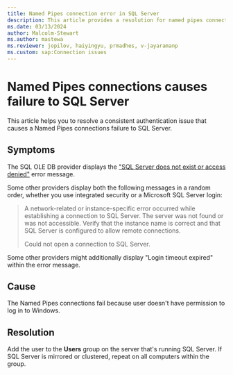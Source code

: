 ```yaml
---
title: Named Pipes connection error in SQL Server
description: This article provides a resolution for named pipes connection failures when authenticating to SQL Server.
ms.date: 03/13/2024
author: Malcolm-Stewart
ms.author: mastewa
ms.reviewer: jopilov, haiyingyu, prmadhes, v-jayaramanp
ms.custom: sap:Connection issues
---
```


# Named Pipes connections causes failure to SQL Server

This article helps you to resolve a consistent authentication issue that causes a Named Pipes connections failure to SQL Server.

## Symptoms

The SQL OLE DB provider displays the ["SQL Server does not exist or access denied"](../startup-shutdown/event-id-7000-access-denied.md) error message.

Some other providers display both the following messages in a random order, whether you use integrated security or a Microsoft SQL Server login:

> A network-related or instance-specific error occurred while establishing a connection to SQL Server. The server was not found or was not accessible. Verify that the instance name is correct and that SQL Server is configured to allow remote connections.
>
> Could not open a connection to SQL Server.

Some other providers might additionally display "Login timeout expired" within the error message.

## Cause

The Named Pipes connections fail because user doesn't have permission to log in to Windows.

## Resolution

Add the user to the **Users** group on the server that's running SQL Server. If SQL Server is mirrored or clustered, repeat on all computers within the group.
